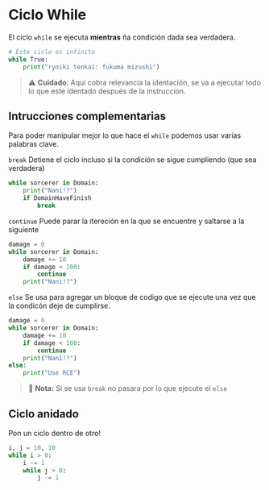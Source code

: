 # Ciclo While

El ciclo `while` se ejecuta **mientras** ña condición dada sea verdadera.

```python
# Este ciclo es infinito
while True:
    print("ryoiki tenkai: fukuma mizushi")
```

> ⚠️ **Cuidado**: Aqui cobra relevancía la identación, se va a ejecutar todo lo que este identado después de la instruccion.

## Intrucciones complementarias

Para poder manipular mejor lo que hace el `while` podemos usar varias palabras clave.

`break` Detiene el ciclo incluso si la condición se sigue cumpliendo (que sea verdadera)

```python
while sorcerer in Domain:
    print("Nani!?")
    if DomainHaveFinish
        break
```

`continue` Puede parar la itereción en la que se encuentre y saltarse a la siguiente

```python
damage = 0
while sorcerer in Domain:
    damage += 10
    if damage < 100:
        continue
    print("Nani!?")
```

`else` Se usa para agregar un bloque de codigo que se ejecute una vez que la condicón deje de cumplirse.

```python
damage = 0
while sorcerer in Domain:
    damage += 10
    if damage < 100:
        continue
    print("Nani!?")
else:
    print("Use RCE")
```

> 📝 **Nota:** Si se usa `break` no pasara por lo que ejecute el `else`

## Ciclo anidado

Pon un ciclo dentro de otro!

```python
i, j = 10, 10
while i > 0:
    i -= 1
    while j > 0:
        j -= 1
```

